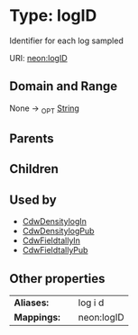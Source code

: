 
# Type: logID


Identifier for each log sampled

URI: [neon:logID](https://data.neonscience.org/logID)


## Domain and Range

None ->  <sub>OPT</sub> [String](types/String.md)

## Parents


## Children


## Used by

 * [CdwDensitylogIn](CdwDensitylogIn.md)
 * [CdwDensitylogPub](CdwDensitylogPub.md)
 * [CdwFieldtallyIn](CdwFieldtallyIn.md)
 * [CdwFieldtallyPub](CdwFieldtallyPub.md)

## Other properties

|  |  |  |
| --- | --- | --- |
| **Aliases:** | | log i d |
| **Mappings:** | | neon:logID |

